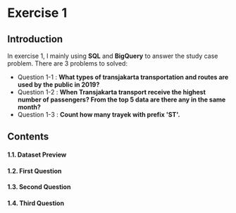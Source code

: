 # Exercise 1

## Introduction
In exercise 1, I mainly using **SQL** and **BigQuery** to answer the study case problem. There are 3 problems to solved:
- Question 1-1 : **What types of transjakarta transportation and routes are used by the public in 2019?**
- Question 1-2 : **When Transjakarta transport receive the highest number of passengers? From the top 5 data are there any in the same month?**
- Question 1-3 : **Count how many trayek with prefix 'ST'.**

## Contents
#### 1.1. Dataset Preview
#### 1.2. First Question
#### 1.3. Second Question
#### 1.4. Third Question
